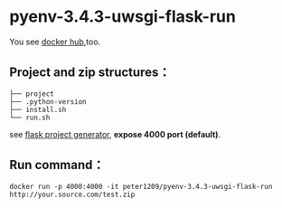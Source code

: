 pyenv-3.4.3-uwsgi-flask-run
===================

You see [docker hub](https://hub.docker.com/r/peter1209/pyenv-3.4.3-uwsgi-flask-run/),too.

## Project and zip structures：
```
├── project
├── .python-version
├── install.sh
└── run.sh
```

see [flask project generator](https://github.com/eHanlin/generator-ms-docker), **expose 4000 port (default)**.

## Run command：
```
docker run -p 4000:4000 -it peter1209/pyenv-3.4.3-uwsgi-flask-run http://your.source.com/test.zip
```
